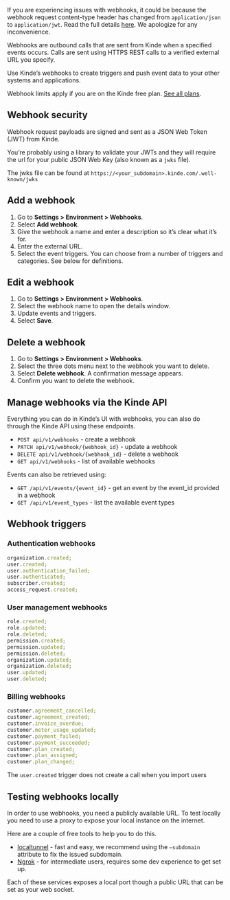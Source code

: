 
<Aside type="warning">

If you are experiencing issues with webhooks, it could be because the webhook request content-type header has changed from `application/json` to `application/jwt`. Read the full details [here](https://kinde.notion.site/Important-notice-for-webhooks-users-7fcf184faece41368603e513267dffc6). We apologize for any inconvenience.

</Aside>

Webhooks are outbound calls that are sent from Kinde when a specified events occurs. Calls are sent using HTTPS REST calls to a verified external URL you specify.

Use Kinde’s webhooks to create triggers and push event data to your other systems and applications.

<Aside type="upgrade">

Webhook limits apply if you are on the Kinde free plan. [See all plans](https://kinde.com/pricing/).

</Aside>

## Webhook security

Webhook request payloads are signed and sent as a JSON Web Token (JWT) from Kinde.

You’re probably using a library to validate your JWTs and they will require the url for your public JSON Web Key (also known as a `jwks` file).

The jwks file can be found at `https://<your_subdomain>.kinde.com/.well-known/jwks`

## Add a webhook

1. Go to **Settings > Environment > Webhooks**.
2. Select **Add webhook**.
3. Give the webhook a name and enter a description so it’s clear what it’s for.
4. Enter the external URL.
5. Select the event triggers. You can choose from a number of triggers and categories. See below for definitions.

## Edit a webhook

1. Go to **Settings > Environment > Webhooks**.
2. Select the webhook name to open the details window.
3. Update events and triggers.
4. Select **Save**.

## Delete a webhook

1. Go to **Settings > Environment > Webhooks**.
2. Select the three dots menu next to the webhook you want to delete.
3. Select **Delete webhook**. A confirmation message appears.
4. Confirm you want to delete the webhook.

## Manage webhooks via the Kinde API

Everything you can do in Kinde’s UI with webhooks, you can also do through the Kinde API using these endpoints.

- `POST api/v1/webhooks` - create a webhook
- `PATCH api/v1/webhook/{webhook_id}` - update a webhook
- `DELETE api/v1/webhook/{webhook_id}` - delete a webhook
- `GET api/v1/webhooks` - list of available webhooks

Events can also be retrieved using:

- `GET /api/v1/events/{event_id}` - get an event by the event_id provided in a webhook
- `GET /api/v1/event_types` - list the available event types

## Webhook triggers

### Authentication webhooks

```jsx
organization.created;
user.created;
user.authentication_failed;
user.authenticated;
subscriber.created;
access_request.created;
```

### User management webhooks

```jsx
role.created;
role.updated;
role.deleted;
permission.created;
permission.updated;
permission.deleted;
organization.updated;
organization.deleted;
user.updated;
user.deleted;
```

### Billing webhooks

```jsx
customer.agreement_cancelled;
customer.agreement_created;
customer.invoice_overdue;
customer.meter_usage_updated;
customer.payment_failed;
customer.payment_succeeded;
customer.plan_created;
customer.plan_assigned;
customer.plan_changed;
```

<Aside>

The `user.created` trigger does not create a call when you import users

</Aside>

## Testing webhooks locally

In order to use webhooks, you need a publicly available URL. To test locally you need to use a proxy to expose your local instance on the internet.

Here are a couple of free tools to help you to do this.

- [localtunnel](https://theboroer.github.io/localtunnel-www/) - fast and easy, we recommend using the `—subdomain` attribute to fix the issued subdomain.
- [Ngrok](https://ngrok.com/) - for intermediate users, requires some dev experience to get set up.

Each of these services exposes a local port though a public URL that can be set as your web socket.
